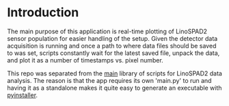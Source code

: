# Introduction

The main purpose of this application is real-time plotting of LinoSPAD2
sensor population for easier handling of the setup. Given the detector 
data acquisition is running and once a path to where data files should
be saved to was set, scripts constantly wait for the latest saved file,
unpack the data, and plot it as a number of timestamps vs. pixel number.

This repo was separated from the [main](https://github.com/rngKomorebi/LinoSPAD2)
library of scripts for LinoSPAD2 data analysis. The reason is that
the app requires its own 'main.py' to run and having it as a standalone
makes it quite easy to generate an executable with [pyinstaller](https://pyinstaller.org/en/stable/).